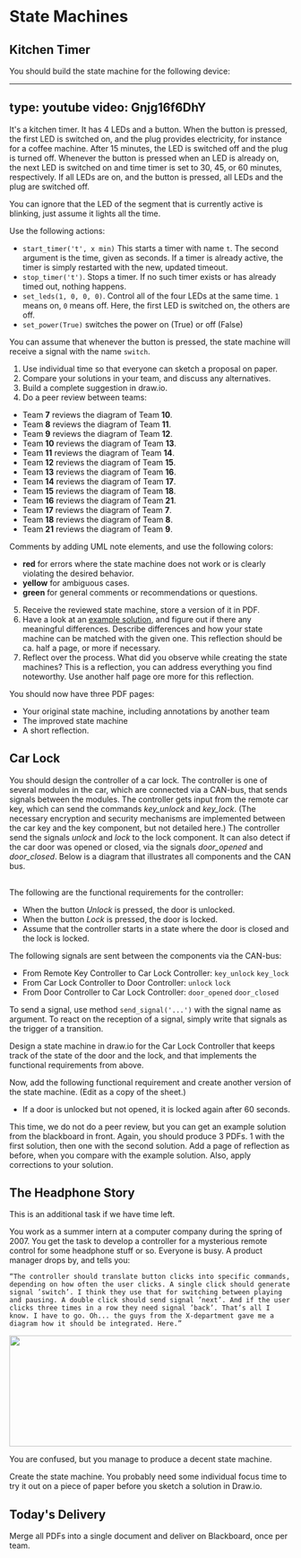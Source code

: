 # State Machines


## Kitchen Timer

You should build the state machine for the following device:

---
type: youtube
video: Gnjg16f6DhY
---

It's a kitchen timer. It has 4 LEDs and a button. When the button is pressed, the first LED is switched on, and the plug provides electricity, for instance for a coffee machine. After 15 minutes, the LED is switched off and the plug is turned off. Whenever the button is pressed when an LED is already on, the next LED is switched on and time timer is set to 30, 45, or 60 minutes, respectively. If all LEDs are on, and the button is pressed, all LEDs and the plug are switched off.

You can ignore that the LED of the segment that is currently active is blinking, just assume it lights all the time.

Use the following actions:

* `start_timer('t', x min)` This starts a timer with name `t`. The second argument is the time, given as seconds. If a timer is already active, the timer is simply restarted with the new, updated timeout. 
* `stop_timer('t')`. Stops a timer. If no such timer exists or has already timed out, nothing happens.
* `set_leds(1, 0, 0, 0)`. Control all of the four LEDs at the same time. `1` means on, `0` means off. Here, the first LED is switched on, the others are off.
* `set_power(True)` switches the power on (True) or off (False)

You can assume that whenever the button is pressed, the state machine will receive a signal with the name `switch`.

1. Use individual time so that everyone can sketch a proposal on paper.
2. Compare your solutions in your team, and discuss any alternatives.
3. Build a complete suggestion in draw.io.
4. Do a peer review between teams: 

* Team **7** reviews the diagram of Team **10**.
* Team **8** reviews the diagram of Team **11**.
* Team **9** reviews the diagram of Team **12**.
* Team **10** reviews the diagram of Team **13**.
* Team **11** reviews the diagram of Team **14**.
* Team **12** reviews the diagram of Team **15**.
* Team **13** reviews the diagram of Team **16**.
* Team **14** reviews the diagram of Team **17**.
* Team **15** reviews the diagram of Team **18**.
* Team **16** reviews the diagram of Team **21**.
* Team **17** reviews the diagram of Team **7**.
* Team **18** reviews the diagram of Team **8**.
* Team **21** reviews the diagram of Team **9**.

Comments by adding UML note elements, and use the following colors:

* **red** for errors where the state machine does not work or is clearly violating the desired behavior.
* **yellow** for ambiguous cases.
* **green** for general comments or recommendations or questions.

5. Receive the reviewed state machine, store a version of it in PDF.
6. Have a look at an <a href="https://www.iik.ntnu.no/ttm4115/lectures/lecture-4/solution-for-kitchen-timer/" rel="noopener" target="_blank">example solution</a>, and figure out if there any meaningful differences. Describe differences and how your state machine can be matched with the given one. This reflection should be ca. half a page, or more if necessary.
7. Reflect over the process. What did you observe while creating the state machines? This is a reflection, you can address everything you find noteworthy. Use another half page ore more for this reflection.


You should now have three PDF pages:

* Your original state machine, including annotations by another team
* The improved state machine
* A short reflection.


## Car Lock

You should design the controller of a car lock. The controller is one of several modules in the car, which are connected via a CAN-bus, that sends signals between the modules. 
The controller gets input from the remote car key, which can send the commands *key_unlock* and *key_lock*. (The necessary encryption and security mechanisms are implemented between the car key and the key component, but not detailed here.) The controller send the signals *unlock* and *lock* to the lock component. It can also detect if the car door was opened or closed, via the signals *door_opened* and *door_closed*. Below is a diagram that illustrates all components and the CAN bus. 


<div class="mxgraph" style="max-width:100%;border:1px solid transparent;" data-mxgraph="{&quot;highlight&quot;:&quot;#0000ff&quot;,&quot;lightbox&quot;:false,&quot;nav&quot;:true,&quot;resize&quot;:true,&quot;toolbar&quot;:&quot;zoom&quot;,&quot;edit&quot;:&quot;_blank&quot;,&quot;url&quot;:&quot;https://drive.google.com/uc?id=1ZX0ZxYLXXpE4ZLAdk7D39M1mdFLEcA7T&amp;export=download&quot;}"></div>
<script type="text/javascript" src="https://www.draw.io/embed2.js?&fetch=https%3A%2F%2Fdrive.google.com%2Fuc%3Fid%3D1ZX0ZxYLXXpE4ZLAdk7D39M1mdFLEcA7T%26export%3Ddownload"></script>


The following are the functional requirements for the controller:

- When the button *Unlock* is pressed, the door is unlocked.
- When the button *Lock* is pressed, the door is locked.
- Assume that the controller starts in a state where the door is closed and the lock is locked.  

The following signals are sent between the components via the CAN-bus:

- From Remote Key Controller to Car Lock Controller: `key_unlock` `key_lock`
- From Car Lock Controller to Door Controller: `unlock` `lock`
- From Door Controller to Car Lock Controller: `door_opened` `door_closed`

To send a signal, use method `send_signal('...')` with the signal name as argument. 
To react on the reception of a signal, simply write that signals as the trigger of a transition.

Design a state machine in draw.io for the Car Lock Controller that keeps track of the state of the door and the lock, and that implements the functional requirements from above.

Now, add the following functional requirement and create another version of the state machine. (Edit as a copy of the sheet.)

- If a door is unlocked but not opened, it is locked again after 60 seconds.


This time, we do not do a peer review, but you can get an example solution from the blackboard in front. Again, you should produce 3 PDFs. 1 with the first solution, then one with the second solution. Add a page of reflection as before, when you compare with the example solution. Also, apply corrections to your solution.

## The Headphone Story

This is an additional task if we have time left. 


You work as a summer intern at a computer company during the spring of 2007. You get the task to develop a controller for a mysterious remote control for some headphone stuff or so. Everyone is busy. A product manager drops by, and tells you:

    “The controller should translate button clicks into specific commands, depending on how often the user clicks. A single click should generate signal ’switch’. I think they use that for switching between playing and pausing. A double click should send signal ’next’. And if the user clicks three times in a row they need signal ’back’. That’s all I know. I have to go. Oh... the guys from the X-department gave me a diagram how it should be integrated. Here.” 

<img src="https://www.iik.ntnu.no/ttm4115/wp-content/uploads/2018/02/Screen-Shot-2018-02-12-at-10.14.53-1024x270.png" alt="" width="750" height="198" class="alignnone size-large wp-image-398" />

You are confused, but you manage to produce a decent state machine.

Create the state machine. You probably need some individual focus time to try it out on a piece of paper before you sketch a solution in Draw.io.

## Today's Delivery

Merge all PDFs into a single document and deliver on Blackboard, once per team.